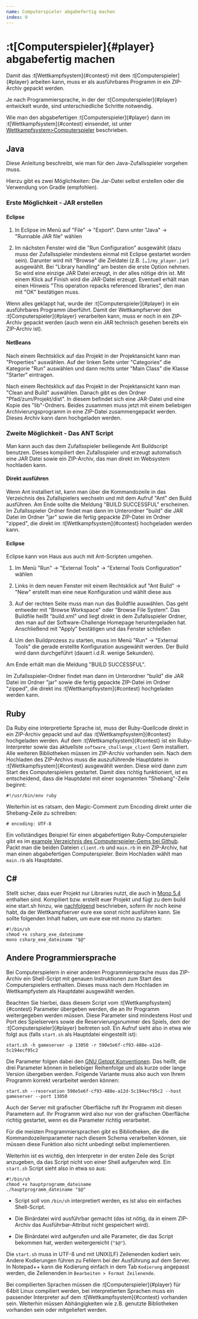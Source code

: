 ```yaml
---
name: Computerspieler abgabefertig machen
index: 9
---
```


# :t[Computerspieler]{#player} abgabefertig machen

Damit das :t[Wettkampfsystem]{#contest} mit dem :t[Computerspieler]{#player} arbeiten kann,
muss er als ausführbares Programm in ein ZIP-Archiv gepackt werden.

Je nach Programmiersprache, in der der :t[Computerspieler]{#player} entwickelt wurde,
sind unterschiedliche Schritte notwendig.

Wie man den abgabefertigen :t[Computerspieler]{#player} dann im :t[Wettkampfsystem]{#contest} einsendet,
ist unter [Wettkampfsystem>Computerspieler](/glossary/contest#computerspieler) beschrieben.

## Java

Diese Anleitung beschreibt, wie man für den Java-Zufallsspieler vorgehen muss.

Hierzu gibt es zwei Möglichkeiten: 
Die Jar-Datei selbst erstellen oder die Verwendung von Gradle (empfohlen).

### Erste Möglichkeit - JAR erstellen

#### Eclipse

1.  In Eclipse im Menü auf "File" → "Export". Dann unter "Java" →
    "Runnable JAR file" wählen

2.  Im nächsten Fenster wird die "Run Configuration" ausgewählt (dazu
    muss der Zufallsspieler mindestens einmal mit Eclipse gestartet worden
    sein). Darunter wird mit "Browse" die Zieldatei (z.B.
    `[…​]/my_player.jar`) ausgewählt. Bei "Library handling" am besten
    die erste Option nehmen. So wird eine einzige JAR Datei erzeugt, in
    der alles nötige drin ist. Mit einem Klick auf Finish wird die
    JAR-Datei erzeugt. Eventuell erhält man einen Hinweis "This
    operation repacks referenced libraries", den man mit "OK" bestätigen
    muss.

Wenn alles geklappt hat, wurde der :t[Computerspieler]{#player} in ein ausführbares
Programm überführt. Damit der Wettkampfserver den :t[Computerspieler]{#player} verarbeiten
kann, muss er noch in ein ZIP-Archiv gepackt werden (auch wenn ein JAR
technisch gesehen bereits ein ZIP-Archiv ist).

#### NetBeans

Nach einem Rechtsklick auf das Projekt in der Projektansicht kann man
"Properties" auswählen. Auf der linken Seite unter "Categories" die
Kategorie "Run" auswählen und dann rechts unter "Main Class" die Klasse
"Starter" eintragen.

Nach einem Rechtsklick auf das Projekt in der Projektansicht kann man
"Clean and Build" auswählen. Danach gibt es den Ordner
"Pfad/zum/Projekt/dist". In diesem befindet sich eine JAR-Datei und eine
Kopie des "lib"-Ordners. Beides zusammen muss jetzt mit einem beliebigen
Archivierungsprogramm in eine ZIP-Datei zusammengepackt werden. Dieses
Archiv kann dann hochgeladen werden.

### Zweite Möglichkeit - Das ANT Script

Man kann auch das dem Zufallsspieler beiliegende Ant Buildscript benutzen.
Dieses kompiliert den Zufallsspieler und erzeugt automatisch eine JAR
Datei sowie ein ZIP-Archiv, das man direkt im Websystem hochladen kann.

#### Direkt ausführen

Wenn Ant installiert ist, kann man über die Kommandozeile in das
Verzeichnis des Zufallspielers wechseln und mit dem Aufruf "Ant" den
Build ausführen. Am Ende sollte die Meldung "BUILD SUCCESSFUL"
erscheinen. Im Zufallsspieler Ordner findet man dann im Unterordner
"build" die JAR Datei im Ordner "jar" sowie die fertig gepackte
ZIP-Datei im Ordner "zipped", die direkt im :t[Wettkampfsystem]{#contest} hochgeladen
werden kann.

#### Eclipse

Eclipse kann von Haus aus auch mit Ant-Scripten umgehen.

1.  Im Menü "Run" → "External Tools" → "External Tools Configuration"
    wählen

2.  Links in dem neuen Fenster mit einem Rechtsklick auf "Ant Build" →
    "New" erstellt man eine neue Konfiguration und wählt diese aus

3.  Auf der rechten Seite muss man nun das Buildfile auswählen. Das geht
    entweder mit "Browse Workspace" oder "Browse File System". Das
    Buildfile heißt "build.xml" und liegt direkt in dem Zufallsspieler
    Ordner, den man auf der Software-Challenge Homepage heruntergeladen
    hat. Anschließend mit "Apply" bestätigen und das Fenster schließen

4.  Um den Buildprozess zu starten, muss im Menü "Run" → "External
    Tools" die gerade erstellte Konfiguration ausgewählt werden. Der
    Build wird dann durchgeführt (dauert i.d.R. wenige Sekunden).

Am Ende erhält man die Meldung "BUILD SUCCESSFUL".

Im Zufallsspieler-Ordner findet man dann im Unterordner "build" die JAR
Datei im Ordner "jar" sowie die fertig gepackte ZIP-Datei im Ordner
"zipped", die direkt ins :t[Wettkampfsystem]{#contest} hochgeladen werden kann.

## Ruby

Da Ruby eine interpretierte Sprache ist, muss der Ruby-Quellcode direkt
in ein ZIP-Archiv gepackt und auf das :t[Wettkampfsystem]{#contest} hochgeladen
werden. Auf dem :t[Wettkampfsystem]{#contest} ist ein Ruby-Interpreter sowie das
aktuellste `software_challenge_client` Gem installiert. Alle weiteren
Bibliotheken müssen im ZIP-Archiv vorhanden sein. Nach dem Hochladen des ZIP-Archivs muss die auszuführende Hauptdatei in :t[Wettkampfsystem]{#contest}
ausgewählt werden. Diese wird dann zum Start des Computerspielers
gestartet. Damit dies richtig funktioniert, ist es entscheidend, dass
die Hauptdatei mit einer sogenannten "Shebang"-Zeile beginnt:

    #!/usr/bin/env ruby

Weiterhin ist es ratsam, den Magic-Comment zum Encoding direkt unter die
Shebang-Zeile zu schreiben:

    # encoding: UTF-8

Ein vollständiges Beispiel für einen abgabefertigen Ruby-Computerspieler
gibt es im [example Verzeichnis des Computerspieler-Gems bei
Github](https://github.com/software-challenge/client-ruby/tree/main/example).
Packt man die beiden Dateien `client.rb` und `main.rb` in ein
ZIP-Archiv, hat man einen abgabefertigen Computerspieler. Beim Hochladen
wählt man `main.rb` als Hauptdatei.

## C#

Stellt sicher, dass euer Projekt nur Libraries nutzt, die auch in [Mono
5.4](#ausfuehrungsumgebungen) enthalten sind. Kompiliert bzw. erstellt
euer Projekt und fügt zu dem build eine start.sh hinzu, wie
[nachfolgend](#andere-sprache) beschrieben, sofern ihr noch keine habt,
da der Wettkampfserver eure exe sonst nicht ausführen kann. Sie sollte
folgenden Inhalt haben, um eure exe mit mono zu starten:

    #!/bin/sh
    chmod +x csharp_exe_dateiname
    mono csharp_exe_dateiname "$@"

## Andere Programmiersprache

Bei Computerspielern in einer anderen Programmiersprache muss das
ZIP-Archiv ein Shell-Script mit genauen Instruktionen zum Start des
Computerspielers enthalten. Dieses muss nach dem Hochladen im
Wettkampfystem als Hauptdatei ausgewählt werden.

Beachten Sie hierbei, dass diesem Script vom :t[Wettkampfsystem]{#contest} Parameter
übergeben werden, die an Ihr Programm weitergegeben werden müssen. Diese
Parameter sind mindestens Host und Port des Spielservers sowie die
Reservierungsnummer des Spiels, dem der :t[Computerspieler]{#player} beitreten soll.
Ein Aufruf sieht also in etwa wie folgt aus (falls `start.sh` als
Hauptdatei eingestellt ist):

    start.sh -h gameserver -p 13050 -r 590e5e6f-cf93-488e-a12d-5c194ecf95c2

Die Parameter folgen dabei den [GNU Getopt
Konventionen](https://www.gnu.org/software/libc/manual/html_node/Argument-Syntax.html#Argument-Syntax).
Das heißt, die drei Parameter können in beliebiger Reihenfolge und als
kurze oder lange Version übergeben werden. Folgende Variante muss also
auch von Ihrem Programm korrekt verarbeitet werden können:

    start.sh --reservation 590e5e6f-cf93-488e-a12d-5c194ecf95c2 --host gameserver --port 13050

Auch der Server mit grafischer Oberfläche ruft Ihr Programm mit diesen
Parametern auf. Ihr Programm wird also nur von der grafischen Oberfläche
richtig gestartet, wenn es die Parameter richtig verarbeitet.

Für die meisten Programmiersprachen gibt es Bibliotheken, die die
Kommandozeilenparameter nach diesem Schema verarbeiten können, sie
müssen diese Funktion also nicht unbedingt selbst implementieren.

Weiterhin ist es wichtig, den Interpreter in der ersten Zeile des Script
anzugeben, da das Script nicht von einer Shell aufgerufen wird. Ein
`start.sh` Script sieht also in etwa so aus:

    #!/bin/sh
    chmod +x hauptprogramm_dateiname
    ./hauptprogramm_dateiname "$@"

-   Script soll von `/bin/sh` interpretiert werden, es ist also ein
    einfaches Shell-Script.

-   Die Binärdatei wird ausführbar gemacht (das ist nötig, da in einem
    ZIP-Archiv das Ausführbar-Attribut nicht gespeichert wird).

-   Die Binärdatei wird aufgerufen und alle Parameter, die das Script
    bekommen hat, werden weitergereicht (`"$@"`).

Die `start.sh` muss in UTF-8 und mit UNIX(LF) Zeilenenden kodiert sein.
Andere Kodierungen führen zu Fehlern bei der Ausführung auf dem Server.
In Notepad++ kann die Kodierung einfach in dem Tab `Kodierung` angepasst
werden, die Zeilenenden in `Bearbeiten > Format Zeilenende`.

Bei compilierten Sprachen müssen die :t[Computerspieler]{#player} für 64bit Linux
compiliert werden, bei interpretierten Sprachen muss ein passender
Interpreter auf dem :t[Wettkampfsystem]{#contest} vorhanden sein. Weiterhin müssen
Abhängigkeiten wie z.B. genutzte Bibliotheken vorhanden sein oder
mitgeliefert werden.

